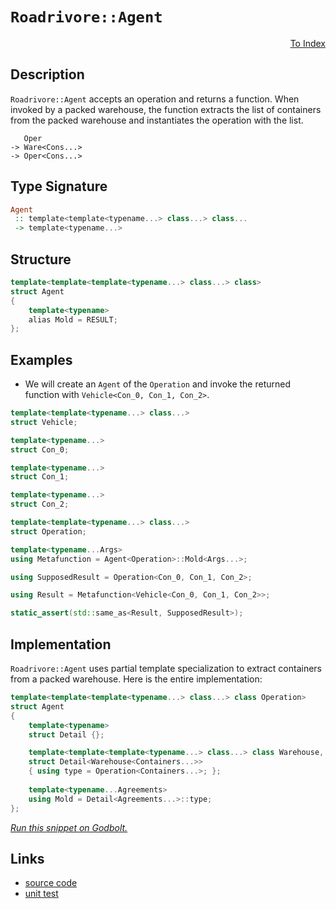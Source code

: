 <!-- Copyright 2024 Feng Mofan
SPDX-License-Identifier: Apache-2.0 -->

# `Roadrivore::Agent`

<p style='text-align: right;'><a href="../../../facilities/metafunctions.md#roadrivore-agent">To Index</a></p>

## Description

`Roadrivore::Agent` accepts an operation and returns a function.
When invoked by a packed warehouse, the function extracts the list of containers from the packed warehouse and instantiates the operation with the list.

<pre><code>   Oper
-> Ware&lt;Cons...&gt;
-> Oper&lt;Cons...&gt;</code></pre>

## Type Signature

```Haskell
Agent
 :: template<template<typename...> class...> class...
 -> template<typename...>
```

## Structure

```C++
template<template<template<typename...> class...> class>
struct Agent
{
    template<typename>
    alias Mold = RESULT;
};
```

## Examples

- We will create an `Agent` of the `Operation` and invoke the returned function with `Vehicle<Con_0, Con_1, Con_2>`.

```C++
template<template<typename...> class...>
struct Vehicle;

template<typename...>
struct Con_0;

template<typename...>
struct Con_1;

template<typename...>
struct Con_2;

template<template<typename...> class...>
struct Operation;

template<typename...Args>
using Metafunction = Agent<Operation>::Mold<Args...>;

using SupposedResult = Operation<Con_0, Con_1, Con_2>;

using Result = Metafunction<Vehicle<Con_0, Con_1, Con_2>>;

static_assert(std::same_as<Result, SupposedResult>);
```

## Implementation

`Roadrivore::Agent` uses partial template specialization to extract containers from a packed warehouse. Here is the entire implementation:

```C++
template<template<template<typename...> class...> class Operation>
struct Agent
{
    template<typename>
    struct Detail {};

    template<template<template<typename...> class...> class Warehouse, template<typename...> class...Containers>
    struct Detail<Warehouse<Containers...>>
    { using type = Operation<Containers...>; };
    
    template<typename...Agreements>
    using Mold = Detail<Agreements...>::type;
};
```

[*Run this snippet on Godbolt.*](https://godbolt.org/#z:OYLghAFBqd5QCxAYwPYBMCmBRdBLAF1QCcAaPECAMzwBtMA7AQwFtMQByARg9KtQYEAysib0QXACx8BBAKoBnTAAUAHpwAMvAFYTStJg1DIApACYAQuYukl9ZATwDKjdAGFUtAK4sGIAKwAzKSuADJ4DJgAcj4ARpjEIJLBAA6oCoRODB7evgGp6ZkC4ZExLPGJybaY9o4CQgRMxAQ5Pn5B1bVZDU0EJdFxCUnBCo3NrXkdo739ZRXDAJS2qF7EyOwcBJgsKQZbJoFuWzt7mAdH27tM%2B4cEAJ4pjKyYAHRvB9gA1MgGCgpvLw%2B31%2BCk%2BAHlHsRrlkPiYNABBUbELwOT7w4CMAhw%2BEmADsVgRnyJn2OVxuRweTzYsMJxKRKIInwAIphGnRPnirLimQcCTjaUTSadzkLrmdbpdhbdKcw2ACgT8mH95YEvoq/p8AOpNTAIFZKUgkyVikUy54qtUggEeQRMCIJBQ0%2BHEz701Estm0c7a4i6/Xitw2tmRYj/d6qp0uzmfLwZIwkykcwJM8GQ6ECc5Bu0hsOAiOBCwc7m87FRgVGk4m6WPWWvN7o33bTGOiPl2MRYCfACynnQSZTHrtXsODcwTcEuY%2BIBA90eJYReJ5Bex2IA9AAqTdb7c71dr7efAAqmFGoO3e4RG53163F/5OLMgQiPy8WCTbjQDHWKQILewK4RUVySAgNZypOs80tJVJ1bRECGRVEADVdTwH5xT5bEQNNGtzXDf8ETdRkbQAfQ0ed7yw6twItbFCM%2BEiuHIzDjWAs05Tw2j4IZeiBGIswmMAljQKE7DqLw4FoJogiuNRCEEnTBgBPhSiKRw9iXnhYhgD/bF23jLtWSYKgvC/OoGH7NEMUEc45KhMypxAHtaHQc5NO0mjlwXBE9M7IQvBSNIlHQAAlE8vFoRkDhTWyFMzXiNENBjEt4/j8ww7y407UKFHCyLk27QzjNMmFDmQhBUPoOKGFI5Lqq4Wq%2BNhNKALg6FkGI6CEgICBRnQacFGeDqWzcbLcsNPyAvSTAQrCiKPgWXkOCWWhOH8Xg/A4LRSFQTg3GsaxXRWNZMA5R8eFIAhNCWpYAGsAgANheAAOe6pH8XF7skABOQIPsffROEkXgWAkDQEo2rado4XgFBABLLs2pbSDgWAYEQEAVgIFIvAIchKDQHY6ASKJnk4VQXoAWk%2Bz5gGQZBPikF4zF4abCBIPA%2Bvq/hBBEMR2CkGRBEUFR1ER0hdHqgB3KEUk4HhltW9aru2zgwRx7HGVQKhPnJ%2B6qckGm6YZyQmc%2BCAPEJ%2BhiFOwIuAWXgEa0JYICQAmUiJsgKAgN2PZAYApDMPg6C2UNKFiZXYgiJo7jl3hI%2BYYg7jBWJtEwBxY9IAm2EEMEGFoGOxawWIvGANwxFoWHuF4LAWEMYBxELvBfQcPAADcT2VzBVDTnGNnOiIthWsXaDwWIoUTjwsGV%2BC8BBqvSHb4hYimlla6MEejCupYqAMbTELwTBJbkjbzu54RRHEAWz%2BFtRlYl/Q65QfbLH0UfYcgJZUB/LJK4p3qotMJYawZhIaL2IBzDuH9OhpzMi4Bg7hPBtD0GEe0cwhj1UCkUbIiC8gYMKGZWYgxEj1TsDA7oYwWg4L8CQmoZD6gUMIeUdBtgKETGoSwmYqCiESCWAoI66weEAw4GtUgENeBQx1pTamtN6aMzMGbXAbNrbmFtvbC6W8lgIEwEwLAiQIC3WGC8H6uJJAaEkGYSQ90wb%2BHul9IRQNSAg1ti8V690npfSelwe6/hJBcH8D9e6ojlZQxhnDdRiNnZoxdhjdWOM8be1QJbYmpMOBNBYK3XEFMmASXjFwL6LwuAvC2qzIg4DOaC3PnzCQ0hr5KFvmLXQgdpZMFllXBWwilZiyhmrLGONPha0%2BGkjJWScmdjyQUopZsLbuytjbMwajHZI2iT7K28SVlDCGZkxURg8lcASjQCKDow4RyjonDO8do7J1TuneeWdMS53zsrIuJcy60ArhnGudcG5bXwM3Rw7dK7FO7sgXuGcB41GViPMe0dJ4bC2jPOe51F7LyUKvL5HYt58F3gofeh9j4ZzPrzS%2BNTZA31FltRpD9N6AKsC/KF799HbW/gIX%2B/9kw0uAaAhIZTIGMtIS3ZwEBXBsOQfAxh8w8EZDMiKyVWDxXMP5WZHo4wqF6EVeQzhpRuEkNYaqnVmqBhMOIbw/h/N2kiLESrDggziDpMydk7ZYz8mFI0Ao/ApSbZ2wdho0gWidFDEZUPBxTj8lmNxP43EuJAjmMsb4oJXTOChPhpilG6NMYazWYkmZyS2CcDSdTFgChW701buM04owWbuvZuUwlF9%2BYkqFnU8lOgQDBGaa0%2BWQiLXBNVrEzW2t80G0LcWz4pb8nlsZObLNHsbaBAWSm1207Vle3WYkYtAViJjuIhOjqtrPpB0OaHCA4cxYXLOfPM9ScU4wIzncnOecC4/MwMXUu5dK7nU%2BevOF1cm5kIBZ3YFoL57gqHltKF487iwunuAxFvBkUr22OizeESsVMD3gfI%2BNYCWyCJfWipZK76tqpcYZ%2BNh6XwE/syhgldVy9SfkAywIDxFgIgQy3htCBV%2BCFfAmVIQxVcKNXoTB0q9WkGE1keVxDoGceVZQ3I7D1X0INWgqT0wVXybVQwgTEqTWrAEXbLtnTIacBtSwAtRaS1lrFKMN1SjPXzoiZo7RujKDtODSAMw%2BTAiBH8P4MxeyNDeY%2Bk9eNxnoa2DCYshYBjkgFMCE9Hxj4/P3UfB9IRgQjPiMTeEp27Tmahay%2BFqLSxF4ZGcJIIAA%3D%3D%3D)

## Links

- [source code](../../../../conceptrodon/roadrivore/agent.hpp)
- [unit test](../../../../tests/unit/metafunctions/roadrivore/agent.test.hpp)
